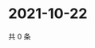 # 2021-10-22

共 0 条

<!-- BEGIN WEIBO -->
<!-- 最后更新时间 Fri Oct 22 2021 13:00:34 GMT+0800 (China Standard Time) -->

<!-- END WEIBO -->
